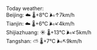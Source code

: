 Today weather:  
Beijing: ☁️   🌡️+8°C 🌬️↑7km/h  
Tianjin: ☁️   🌡️+6°C 🌬️↙4km/h  
Shijiazhuang: ☀️   🌡️+13°C 🌬️↙5km/h  
Tangshan: ⛅️  🌡️+7°C 🌬️↖9km/h  
